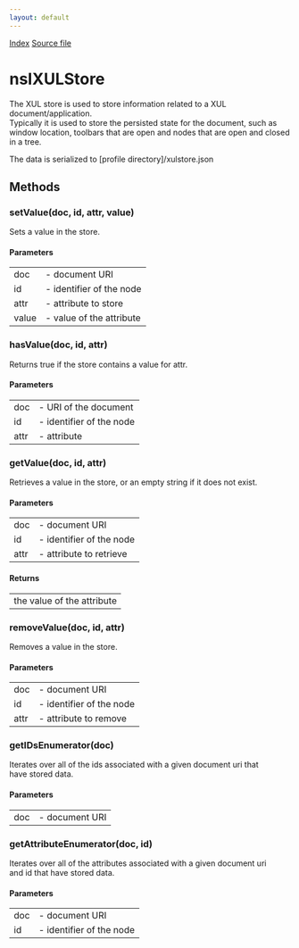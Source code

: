 ```yaml
---
layout: default
---
```

<div id='links'><a href="../index.html">Index</a>
<a href="http://dxr.mozilla.org/mozilla-central/source/toolkit/components/xulstore/nsIXULStore.idl">Source file</a>
</div>

# nsIXULStore #
  
The XUL store is used to store information related to a XUL document/application.  
Typically it is used to store the persisted state for the document, such as  
window location, toolbars that are open and nodes that are open and closed in a tree.  
  
The data is serialized to [profile directory]/xulstore.json  
  

## Methods ##

### setValue(doc, id, attr, value) ###
  
Sets a value in the store.  
  
  

#### Parameters ####

<table>

<tr>
<td>doc</td>
<td>- document URI  
</td>
</tr>

<tr>
<td>id</td>
<td>- identifier of the node  
</td>
</tr>

<tr>
<td>attr</td>
<td>- attribute to store  
</td>
</tr>

<tr>
<td>value</td>
<td>- value of the attribute  
</td>
</tr>

</table>

### hasValue(doc, id, attr) ###
  
Returns true if the store contains a value for attr.  
  
  

#### Parameters ####

<table>

<tr>
<td>doc</td>
<td>- URI of the document  
</td>
</tr>

<tr>
<td>id</td>
<td>- identifier of the node  
</td>
</tr>

<tr>
<td>attr</td>
<td>- attribute  
</td>
</tr>

</table>

### getValue(doc, id, attr) ###
  
Retrieves a value in the store, or an empty string if it does not exist.  
  
  
  

#### Parameters ####

<table>

<tr>
<td>doc</td>
<td>- document URI  
</td>
</tr>

<tr>
<td>id</td>
<td>- identifier of the node  
</td>
</tr>

<tr>
<td>attr</td>
<td>- attribute to retrieve  
</td>
</tr>

</table>

#### Returns ####

<table>

<tr>
<td>the value of the attribute  
</td>
</tr>

</table>

### removeValue(doc, id, attr) ###
  
Removes a value in the store.  
  
  

#### Parameters ####

<table>

<tr>
<td>doc</td>
<td>- document URI  
</td>
</tr>

<tr>
<td>id</td>
<td>- identifier of the node  
</td>
</tr>

<tr>
<td>attr</td>
<td>- attribute to remove  
</td>
</tr>

</table>

### getIDsEnumerator(doc) ###
  
Iterates over all of the ids associated with a given document uri that  
have stored data.  
  
  

#### Parameters ####

<table>

<tr>
<td>doc</td>
<td>- document URI  
</td>
</tr>

</table>

### getAttributeEnumerator(doc, id) ###
  
Iterates over all of the attributes associated with a given document uri  
and id that have stored data.  
  
  

#### Parameters ####

<table>

<tr>
<td>doc</td>
<td>- document URI  
</td>
</tr>

<tr>
<td>id</td>
<td>- identifier of the node  
</td>
</tr>

</table>
